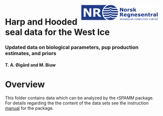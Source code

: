<img src="Fig/NR-logo_utvidet_r32g60b136_small.png" align="right" height="50px"/>

# Harp and Hooded seal data for the West Ice

### Updated data on biological parameters, pup production estimates, and priors

#### T. A. Øigård and M. Biuw

# Overview
This folder contains data which can be analyzed by the *rSPAMM* package. For details regarding the the content of the data sets see the instruction [manual](https://github.com/NorskRegnesentral/rSPAMM/blob/master/R-package/README.md) for the package.